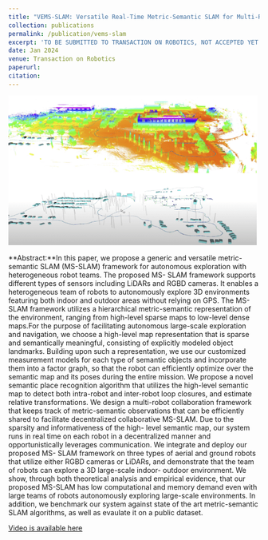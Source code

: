 ```yaml
---
title: "VEMS-SLAM: Versatile Real-Time Metric-Semantic SLAM for Multi-Robot Navigation and Exploration"
collection: publications
permalink: /publication/vems-slam
excerpt: 'TO BE SUBMITTED TO TRANSACTION ON ROBOTICS, NOT ACCEPTED YET' 
date: Jan 2024
venue: Transaction on Robotics
paperurl: 
citation: 
---
```

<img src='vems-slam-min-min-min.png' width="500" height="300">

**Abstract:**In this paper, we propose a generic and versatile
metric-semantic SLAM (MS-SLAM) framework for autonomous
exploration with heterogeneous robot teams. The proposed MS-
SLAM framework supports different types of sensors including
LiDARs and RGBD cameras. It enables a heterogeneous team
of robots to autonomously explore 3D environments featuring
both indoor and outdoor areas without relying on GPS. The
MS-SLAM framework utilizes a hierarchical metric-semantic
representation of the environment, ranging from high-level sparse
maps to low-level dense maps.For the purpose of facilitating
autonomous large-scale exploration and navigation, we choose
a high-level map representation that is sparse and semantically
meaningful, consisting of explicitly modeled object landmarks.
Building upon such a representation, we use our customized
measurement models for each type of semantic objects and
incorporate them into a factor graph, so that the robot can
efficiently optimize over the semantic map and its poses during
the entire mission. We propose a novel semantic place recognition
algorithm that utilizes the high-level semantic map to detect
both intra-robot and inter-robot loop closures, and estimate
relative transformations. We design a multi-robot collaboration
framework that keeps track of metric-semantic observations that
can be efficiently shared to facilitate decentralized collaborative
MS-SLAM. Due to the sparsity and informativeness of the high-
level semantic map, our system runs in real time on each
robot in a decentralized manner and opportunistically leverages
communication. We integrate and deploy our proposed MS-
SLAM framework on three types of aerial and ground robots
that utilize either RGBD cameras or LiDARs, and demonstrate
that the team of robots can explore a 3D large-scale indoor-
outdoor environment. We show, through both theoretical analysis
and empirical evidence, that our proposed MS-SLAM has low
computational and memory demand even with large teams
of robots autonomously exploring large-scale environments. In
addition, we benchmark our system against state of the art
metric-semantic SLAM algorithms, as well as evaulate it on a
public dataset.

[Video is available here](https://drive.google.com/file/d/13pq96vJ-9ApS_JO_fIS_C1X7AZ9kL_yV/view?usp=drive_link)
